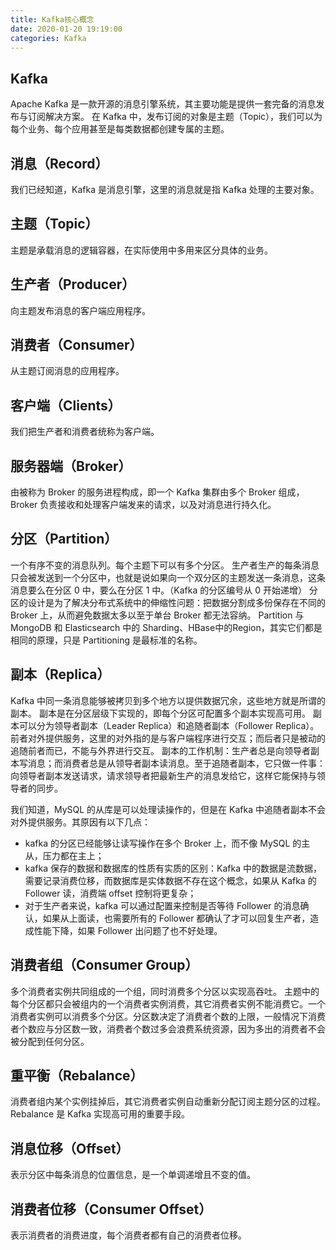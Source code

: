 ```yaml
---
title: Kafka核心概念
date: 2020-01-20 19:19:00
categories: Kafka
---
```

## Kafka
Apache Kafka 是一款开源的消息引擎系统，其主要功能是提供一套完备的消息发布与订阅解决方案。
在 Kafka 中，发布订阅的对象是主题（Topic），我们可以为每个业务、每个应用甚至是每类数据都创建专属的主题。

## 消息（Record）
我们已经知道，Kafka 是消息引擎，这里的消息就是指 Kafka 处理的主要对象。

## 主题（Topic）
主题是承载消息的逻辑容器，在实际使用中多用来区分具体的业务。

## 生产者（Producer）
向主题发布消息的客户端应用程序。

## 消费者（Consumer）
从主题订阅消息的应用程序。

## 客户端（Clients）
我们把生产者和消费者统称为客户端。

## 服务器端（Broker）
由被称为 Broker 的服务进程构成，即一个 Kafka 集群由多个 Broker 组成，Broker 负责接收和处理客户端发来的请求，以及对消息进行持久化。

## 分区（Partition）
一个有序不变的消息队列。每个主题下可以有多个分区。
生产者生产的每条消息只会被发送到一个分区中，也就是说如果向一个双分区的主题发送一条消息，这条消息要么在分区 0 中，要么在分区 1 中。（Kafka 的分区编号从 0 开始递增）
分区的设计是为了解决分布式系统中的伸缩性问题：把数据分割成多份保存在不同的 Broker 上，从而避免数据太多以至于单台 Broker 都无法容纳。
Partition 与 MongoDB 和 Elasticsearch 中的 Sharding、HBase中的Region，其实它们都是相同的原理，只是 Partitioning 是最标准的名称。

## 副本（Replica）
Kafka 中同一条消息能够被拷贝到多个地方以提供数据冗余，这些地方就是所谓的副本。
副本是在分区层级下实现的，即每个分区可配置多个副本实现高可用。
副本可以分为领导者副本（Leader Replica）和追随者副本（Follower Replica）。前者对外提供服务，这里的对外指的是与客户端程序进行交互；而后者只是被动的追随前者而已，不能与外界进行交互。
副本的工作机制：生产者总是向领导者副本写消息；而消费者总是从领导者副本读消息。至于追随者副本，它只做一件事：向领导者副本发送请求，请求领导者把最新生产的消息发给它，这样它能保持与领导者的同步。

我们知道，MySQL 的从库是可以处理读操作的，但是在 Kafka 中追随者副本不会对外提供服务。其原因有以下几点：
* kafka 的分区已经能够让读写操作在多个 Broker 上，而不像 MySQL 的主从，压力都在主上；
* kafka 保存的数据和数据库的性质有实质的区别：Kafka 中的数据是流数据，需要记录消费位移，而数据库是实体数据不存在这个概念，如果从 Kafka 的 Follower 读，消费端 offset 控制将更复杂；
* 对于生产者来说，kafka 可以通过配置来控制是否等待 Follower 的消息确认，如果从上面读，也需要所有的 Follower 都确认了才可以回复生产者，造成性能下降，如果 Follower 出问题了也不好处理。

## 消费者组（Consumer Group）
多个消费者实例共同组成的一个组，同时消费多个分区以实现高吞吐。
主题中的每个分区都只会被组内的一个消费者实例消费，其它消费者实例不能消费它。一个消费者实例可以消费多个分区。分区数决定了消费者个数的上限，一般情况下消费者个数应与分区数一致，消费者个数过多会浪费系统资源，因为多出的消费者不会被分配到任何分区。

## 重平衡（Rebalance）
消费者组内某个实例挂掉后，其它消费者实例自动重新分配订阅主题分区的过程。Rebalance 是 Kafka 实现高可用的重要手段。

## 消息位移（Offset）
表示分区中每条消息的位置信息，是一个单调递增且不变的值。

## 消费者位移（Consumer Offset）
表示消费者的消费进度，每个消费者都有自己的消费者位移。

